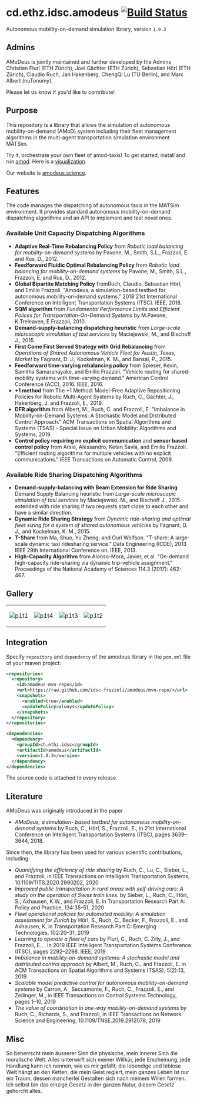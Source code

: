 # cd.ethz.idsc.amodeus <a href="https://travis-ci.org/amodeus-science/amodeus"><img src="https://travis-ci.org/amodeus-science/amodeus.svg?branch=master" alt="Build Status"></a>

Autonomous mobility-on-demand simulation library, version `1.9.3`

## Admins

AMoDeus is jointly maintained and further developed by the Admins Christian Fluri (ETH Zürich), Joel Gächter (ETH Zürich), Sebastian Hörl (ETH  Zürich), Claudio Ruch, Jan Hakenberg, ChengQi Lu (TU Berlin), and Marc Albert (nuTonomy). 

Please let us know if you'd like to contribute!

## Purpose

This repository is a library that allows the simulation of autonomous mobility-on-demand (AMoD) system including their fleet management algorithms in the multi-agent transportation simulation environment MATSim.

Try it, orchestrate your own fleet of amod-taxis!
To get started, install and run [amod](https://github.com/amodeus-science/amod).
Here is a [visualization](https://www.youtube.com/watch?v=QkFtIQQSHto).

Our website is [amodeus.science](https://www.amodeus.science/).

## Features

The code manages the dispatching of autonomous taxis in the MATSim environment.
It provides standard autonomous mobility-on-demand dispatching algorithms and an API to implement and test novel ones.

### Available Unit Capacity Dispatching Algorithms

* **Adaptive Real-Time Rebalancing Policy** from *Robotic load balancing for mobility-on-demand systems* by Pavone, M., Smith, S.L., Frazzoli, E. and Rus, D., 2012.
* **Feedforward Fluidic Optimal Rebalancing Policy** from *Robotic load balancing for mobility-on-demand systems* by Pavone, M., Smith, S.L., Frazzoli, E. and Rus, D., 2012.
* **Global Bipartite Matching Policy** fromRuch, Claudio, Sebastian Hörl, and Emilio Frazzoli. "Amodeus, a simulation-based testbed for autonomous mobility-on-demand systems." 2018 21st International Conference on Intelligent Transportation Systems (ITSC). IEEE, 2018.
* **SQM algorithm** from *Fundamental Performance Limits and Efficient Polices for Transportation-On-Demand Systems* by M.Pavone, K.Treleaven, E.Frazzoli, 2010.
* **Demand-supply-balancing dispatching heuristic** from *Large-scale microscopic simulation of taxi services* by Maciejewski, M., and Bischoff J., 2015.
* **First Come First Served Strategy with Grid Rebalancing** from *Operations of Shared Autonomous Vehicle
Fleet for Austin, Texas, Market* by Fagnant, D. J., Kockelman, K. M., and Bansal, P., 2015.
* **Feedforward time-varying rebalancing policy** from Spieser, Kevin, Samitha Samaranayake, and Emilio Frazzoli. "Vehicle routing for shared-mobility systems with time-varying demand." American Control Conference (ACC), 2016. IEEE, 2016.
* **+1 method** from The +1 Method: Model-Free Adaptive Repositioning Policies for Robotic Multi-Agent Systems by Ruch, C., Gächter, J., Hakenberg, J. and Frazzoli, E., 2019.
* **DFR algorithm** from Albert, M., Ruch, C. and Frazzoli, E. "Imbalance in Mobility-on-Demand Systems: A Stochastic Model and Distributed Control Approach." ACM Transactions on Spatial Algorithms and Systems (TSAS) - Special Issue on Urban Mobility: Algorithms and Systems, 2019.
* **Control policy requiring no explicit communication** and **sensor based control policy** from Arsie, Alessandro, Ketan Savla, and Emilio Frazzoli. "Efficient routing algorithms for multiple vehicles with no explicit communications." IEEE Transactions on Automatic Control, 2009.

### Available Ride Sharing Dispatching Algorithms
* **Demand-supply-balancing with Beam Extension for Ride Sharing** Demand Supply Balancing heuristic from *Large-scale microscopic simulation of taxi services* by Maciejewski, M., and Bischoff J., 2015 extended with ride sharing if two requests start close to each other and have a similar direction.
* **Dynamic Ride Sharing Strategy** from *Dynamic ride-sharing and optimal fleet sizing for a system of shared autonomous vehicles* by Fagnant, D. J., and Kockelman, K. M., 2015.
* **T-Share** from Ma, Shuo, Yu Zheng, and Ouri Wolfson. "T-share: A large-scale dynamic taxi ridesharing service." Data Engineering (ICDE), 2013 IEEE 29th International Conference on. IEEE, 2013.
* **High-Capacity Algorithm** from Alonso-Mora, Javier, et al. "On-demand high-capacity ride-sharing via dynamic trip-vehicle assignment." Proceedings of the National Academy of Sciences 114.3 (2017): 462-467.

## Gallery

<table><tr>
<td>

![p1t1](https://user-images.githubusercontent.com/4012178/38852194-23c0b602-4219-11e8-90af-ce5c589ddf47.png)

<td>

![p1t4](https://user-images.githubusercontent.com/4012178/38852209-30616834-4219-11e8-81db-41fe71f7599e.png)

<td>

![p1t3](https://user-images.githubusercontent.com/4012178/38852252-4f4d178e-4219-11e8-9634-434200922ed0.png)

<td>

![p1t2](https://user-images.githubusercontent.com/4012178/38852212-3200c8d8-4219-11e8-9dad-eb0aa33e1357.png)

</tr></table>

## Integration

Specify `repository` and `dependency` of the amodeus library in the `pom.xml` file of your maven project:
```xml
<repositories>
  <repository>
    <id>amodeus-mvn-repo</id>
    <url>https://raw.github.com/idsc-frazzoli/amodeus/mvn-repo/</url>
    <snapshots>
      <enabled>true</enabled>
      <updatePolicy>always</updatePolicy>
    </snapshots>
  </repository>
</repositories>

<dependencies>
  <dependency>
    <groupId>ch.ethz.idsc</groupId>
    <artifactId>amodeus</artifactId>
    <version>1.9.3</version>
  </dependency>
</dependencies>
```
The source code is attached to every release.

## Literature

AMoDeus was originally introduced in the paper 
* *AMoDeus, a simulation- based testbed for autonomous mobility-on-demand systems* by Ruch, C., Hörl, S., Frazzoli, E., in 21st International Conference on Intelligent Transportation Systems (ITSC), pages 3639–3644, 2018.

Since then, the library has been used for various scientific contributions, including:

* *Quantifying the efficiency of ride sharing* by Ruch, C., Lu, C., Sieber, L., and Frazzoli, in IEEE Transactions on Intelligent Transportation Systems, 10.1109/TITS.2020.2990202, 2020
* *Improved public transportation in rural areas with self-driving cars: A study on the operation of Swiss train lines.* by Sieber, L., Ruch, C., Hörl, S., Axhausen, K.W., and Frazzoli, E. in Transportation Research Part A: Policy and Practice, 134:35–51, 2020
* *Fleet operational policies for automated mobility: A simulation assessment for Zurich* by Hörl, S., Ruch, C., Becker, F., Frazzoli, E., and Axhausen, K, in Transportation Research Part C: Emerging Technologies, 102:20–31, 2019
* *Learning to operate a fleet of cars* by Fluri, C., Ruch, C. Zilly, J., and Frazzoli, E., . In 2019 IEEE Intelligent Transportation Systems Conference (ITSC), pages 2292–2298. IEEE, 2019
* *Imbalance in mobility-on-demand systems: A stochastic model and distributed control approach* by Albert, M., Ruch, C., and Frazzoli, E. in ACM Transactions on Spatial Algorithms and Systems (TSAS), 5(2):13, 2019
* *Scalable model predictive control for autonomous mobility-on-demand systems* by Carron, A., Seccamonte, F., Ruch, C., Frazzoli, E., and Zeilinger, M., in IEEE Transactions on Control Systems Technology, pages 1–10, 2019
* *The value of coordination in one-way mobility-on-demand systems* by Ruch, C., Richards, S., and Frazzoli, in IEEE Transactions on Network Science and Engineering, 10.1109/TNSE.2019.2912078, 2019


## Misc

So beherrscht mein äusserer Sinn die physische, mein innerer Sinn die moralische Welt. Alles unterwirft sich meiner Willkür, jede Erscheinung, jede Handlung kann ich nennen, wie es mir gefällt; die lebendige und leblose Welt hängt an den Ketten, die mein Geist regiert, mein ganzes Leben ist nur ein Traum, dessen mancherlei Gestalten sich nach meinem Willen formen. Ich selbst bin das einzige Gesetz in der ganzen Natur, diesem Gesetz gehorcht alles.
